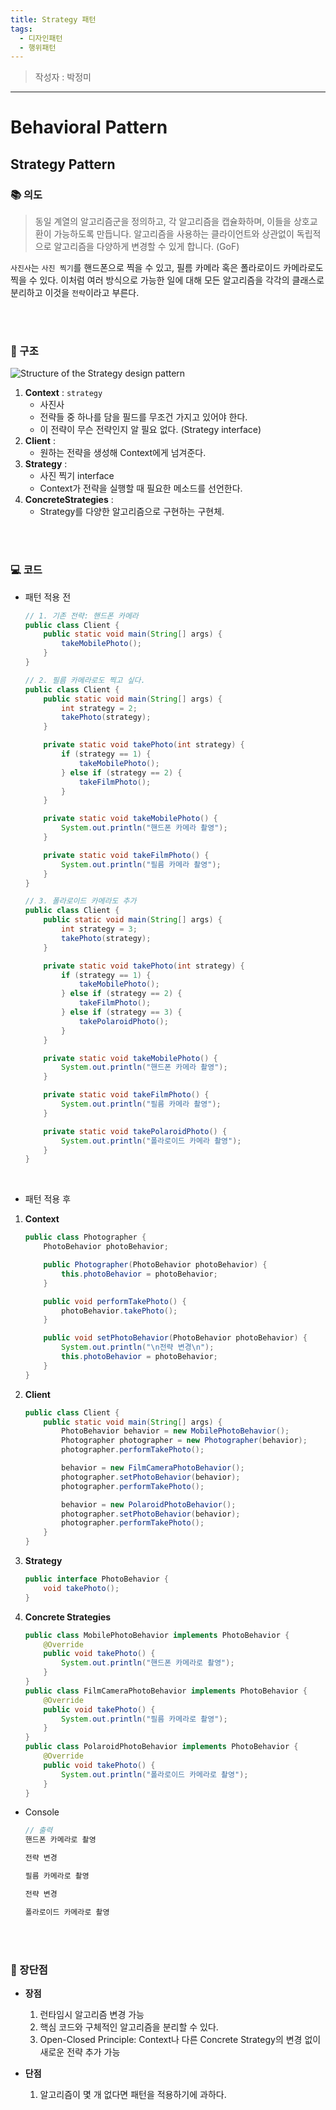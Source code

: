 ```yaml
---
title: Strategy 패턴
tags:
  - 디자인패턴
  - 행위패턴
---
```


> 작성자 : 박정미

<!--more-->

___
# Behavioral Pattern

## Strategy Pattern

### 📚 의도

> 동일 계열의 알고리즘군을 정의하고, 각 알고리즘을 캡슐화하며, 이들을 상호교환이 가능하도록 만듭니다. 
> 알고리즘을 사용하는 클라이언트와 상관없이 독립적으로 알고리즘을 다양하게 변경할 수 있게 합니다. (GoF)


`사진사`는 `사진 찍기`를 핸드폰으로 찍을 수 있고, 필름 카메라 혹은 폴라로이드 카메라로도 찍을 수 있다. 이처럼 여러 방식으로 가능한 일에 대해 모든 알고리즘을 각각의 클래스로 분리하고 이것을 `전략`이라고 부른다.

<br/><br/>


### 🧱 구조

![Structure of the Strategy design pattern](https://refactoring.guru/images/patterns/diagrams/strategy/structure.png)

1. **Context** : `strategy`
   - 사진사
   - 전략들 중 하나를 담을 필드를 무조건 가지고 있어야 한다.
   - 이 전략이 무슨 전략인지 알 필요 없다. (Strategy interface)
2. **Client** : 
   - 원하는 전략을 생성해 Context에게 넘겨준다.
3. **Strategy** : 
   - 사진 찍기 interface
   - Context가 전략을 실행할 때 필요한 메소드를 선언한다.
4. **ConcreteStrategies** :
   - Strategy를 다양한 알고리즘으로 구현하는 구현체.


<br/><br/>

### 💻 코드

- 패턴 적용 전

  ```java
  // 1. 기존 전략: 핸드폰 카메라
  public class Client {
      public static void main(String[] args) {
          takeMobilePhoto();
      }
  }
  
  // 2. 필름 카메라로도 찍고 싶다.
  public class Client {
      public static void main(String[] args) {
          int strategy = 2;
          takePhoto(strategy);
      }
  
      private static void takePhoto(int strategy) {
          if (strategy == 1) {
              takeMobilePhoto();
          } else if (strategy == 2) {
              takeFilmPhoto();
          }
      }
  
      private static void takeMobilePhoto() {
          System.out.println("핸드폰 카메라 촬영");
      }
  
      private static void takeFilmPhoto() {
          System.out.println("필름 카메라 촬영");
      }
  }
  
  // 3. 폴라로이드 카메라도 추가
  public class Client {
      public static void main(String[] args) {
          int strategy = 3;
          takePhoto(strategy);
      }
  
      private static void takePhoto(int strategy) {
          if (strategy == 1) {
              takeMobilePhoto();
          } else if (strategy == 2) {
              takeFilmPhoto();
          } else if (strategy == 3) {
              takePolaroidPhoto();
          }
      }
  
      private static void takeMobilePhoto() {
          System.out.println("핸드폰 카메라 촬영");
      }
  
      private static void takeFilmPhoto() {
          System.out.println("필름 카메라 촬영");
      }
  
      private static void takePolaroidPhoto() {
          System.out.println("폴라로이드 카메라 촬영");
      }
  }
  ```

<br/>

- 패턴 적용 후

1. **Context**
   ```java
   public class Photographer {
       PhotoBehavior photoBehavior;
   
       public Photographer(PhotoBehavior photoBehavior) {
           this.photoBehavior = photoBehavior;
       }
   
       public void performTakePhoto() {
           photoBehavior.takePhoto();
       }
   
       public void setPhotoBehavior(PhotoBehavior photoBehavior) {
           System.out.println("\n전략 변경\n");
           this.photoBehavior = photoBehavior;
       }
   }
   ```

2. **Client**
   ```java
   public class Client {
       public static void main(String[] args) {
           PhotoBehavior behavior = new MobilePhotoBehavior();
           Photographer photographer = new Photographer(behavior);
           photographer.performTakePhoto();
   
           behavior = new FilmCameraPhotoBehavior();
           photographer.setPhotoBehavior(behavior);
           photographer.performTakePhoto();
   
           behavior = new PolaroidPhotoBehavior();
           photographer.setPhotoBehavior(behavior);
           photographer.performTakePhoto();
       }
   }
   ```

3. **Strategy**
   ```java
   public interface PhotoBehavior {
       void takePhoto();
   }
   ```

4. **Concrete Strategies**
   ```java
   public class MobilePhotoBehavior implements PhotoBehavior {
       @Override
       public void takePhoto() {
           System.out.println("핸드폰 카메라로 촬영");
       }
   }
   public class FilmCameraPhotoBehavior implements PhotoBehavior {
       @Override
       public void takePhoto() {
           System.out.println("필름 카메라로 촬영");
       }
   }
   public class PolaroidPhotoBehavior implements PhotoBehavior {
       @Override
       public void takePhoto() {
           System.out.println("폴라로이드 카메라로 촬영");
       }
   }
   ```

   
- Console
  ```java
  // 출력
  핸드폰 카메라로 촬영
  
  전략 변경
  
  필름 카메라로 촬영
  
  전략 변경
  
  폴라로이드 카메라로 촬영
  ```

<br/><br/>

### 🔮 장단점
- **장점**
  1. 런타임시 알고리즘 변경 가능
  2. 핵심 코드와 구체적인 알고리즘을 분리할 수 있다.
  3. Open-Closed Principle: Context나 다른 Concrete Strategy의 변경 없이 새로운 전략 추가 가능


- **단점**
  1. 알고리즘이 몇 개 없다면 패턴을 적용하기에 과하다.

